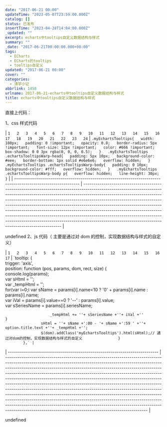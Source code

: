 ```yaml
---
date: "2017-06-21 00:00"
updateTime: "2023-05-07T23:59:00.000Z"
catalog: []
status: 已发布
insertTime: "2023-04-28T14:04:00.000Z"
_updated: ""
excerpt: echarts中tooltips自定义数据结构与样式
summary: ""
_date: "2017-06-21T00:00:00.000+08:00"
tags:
  - ECharts
  - ECharts的tooltips
  - tooltips自定义
updated: "2017-06-21 00:00"
cover: ""
categories:
  - 清学小记
abbrlink: 1458
urlname: 2017-06-21-echarts中tooltips自定义数据结构与样式
title: echarts中tooltips自定义数据结构与样式
---
```


直接上代码：

1、css 样式代码

| `1  
2  
3  
4  
5  
6  
7  
8  
9  
10  
11  
12  
13  
14  
15  
16  
17  
18  
19  
20  
21  
22  
23  
24` | `.myEchartsTooltips{  
  width: 180px;  
  padding: 0 !important;  
  opacity: 0.8;  
  border-radius: 5px !important;  
  font-size: 12px !important;  
  color: #666 !important;   
  box-shadow: 0 0 3px rgba(0, 0, 0, 0.5);  
}  
.myEchartsTooltips .echartsTooltipsWarp-head{  
  padding: 5px 10px;  
  background-color: #eee;  
  border-bottom: 1px solid #e6e6e6;  
  overflow: hidden;  
}  
.myEchartsTooltips .echartsTooltipsWarp-body{  
  padding: 0 10px;  
  background-color: #fff;  
  overflow: hidden;  
}  
.myEchartsTooltips .echartsTooltipsWarp-body p{  
  overflow: hidden;  
  line-height: 30px;  
}` |
| -------------------------------------------------------------------------------------------------------------- | ------------------------------------------------------------------------------------------------------------------------------------------------------------------------------------------------------------------------------------------------------------------------------------------------------------------------------------------------------------------------------------------------------------------------------------------------------------------------------------------------------------------------------------------------------------------------------------------------------------------------------------- |

undefined
2、js 代码（ 主要是通过对 dom 的控制，实现数据结构与样式的自定义）

| `1  
2  
3  
4  
5  
6  
7  
8  
9  
10  
11  
12  
13  
14  
15  
16  
17` | `tooltip: {  
 trigger: 'axis',  
 position: function (pos, params, dom, rect, size) {  
 console.log(params);  
 var sHtml = '';  
 var \_tempHtml = '';  
 for(var i=0;i var sName = params[i].name<10 ? '0' + params[i].name : params[i].name;  
 var iVal = params[i].value==0 ? '--' : params[i].value;  
 var sSeriesName = params[i].seriesName;

                        _tempHtml += ''+ sSeriesName +''+ iVal +''                    }
                    sHtml = ''+ sName +':00 - '+ sName +':59 ' +''+ option.title.text +''+ _tempHtml +'';
                    $(dom).addClass('myEchartsTooltips').html(sHtml);// 通过对dom的控制，实现数据结构与样式的自定义                }
            },` |

| --------------------------------------------------------------------------- | ----------------------------------------------------------------------------------------------------------------------------------------------------------------------------------------------------------------------------------------------------------------------------------------------------------------------------------------------------------------------------------------------------------------------------------------------------------------------------------------------------------------------------------------------------------------------------------------------------------------------------------------------------------------------------------------------------------------------------------------------------------------------------------------------------------------------------------------------------------------------------------- |

undefined
